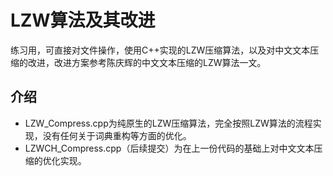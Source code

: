 # LZW算法及其改进
练习用，可直接对文件操作，使用C++实现的LZW压缩算法，以及对中文文本压缩的改进，改进方案参考陈庆辉的中文文本压缩的LZW算法一文。
## 介绍
* LZW_Compress.cpp为纯原生的LZW压缩算法，完全按照LZW算法的流程实现，没有任何关于词典重构等方面的优化。
* LZWCH_Compress.cpp（后续提交）为在上一份代码的基础上对中文文本压缩的优化实现。
